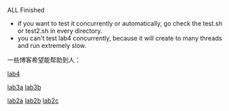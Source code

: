 ALL Finished

* if you want to test it concurrently or automatically, go check the test.sh or test2.sh in every directory.
* you can't test lab4 concurrently, because it will create to many threads and run extremely slow.

一些博客希望能帮助到人：

[lab4](http://yang614.xyz/blog/99)

[lab3a](http://yang614.xyz/blog/97) [lab3b](http://yang614.xyz/blog/98)

[lab2a](http://yang614.xyz/blog/96) [lab2b](http://yang614.xyz/blog/95) [lab2c](http://yang614.xyz/blog/94)

